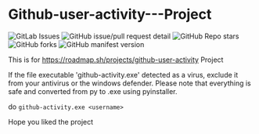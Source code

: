 # Github-user-activity---Project

![GitLab Issues](https://img.shields.io/gitlab/issues/all/Github-user-activity-Project)
![GitHub issue/pull request detail](https://img.shields.io/github/issues/detail/last-update/darealaal/Github-user-activity-Project)
![GitHub Repo stars](https://img.shields.io/github/stars/darealaal/Github-user-activity-Project)
![GitHub forks](https://img.shields.io/github/forks/darealaal/Github-user-activity-Project)
![GitHub manifest version](https://img.shields.io/github/manifest-json/v/darealaal/Github-user-activity-Project)


This is for https://roadmap.sh/projects/github-user-activity Project

If the file executable 'github-activity.exe' detected as a virus, exclude it from your antivirus or the windows defender.
Please note that everything is safe and converted from py to .exe using pyinstaller.


do ```github-activity.exe <username>```

Hope you liked the project
